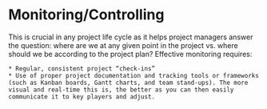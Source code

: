 # Monitoring/Controlling

This is crucial in any project life cycle as it helps project managers answer the question: where are we at any given point in the project vs. where should we be according to the project plan? Effective monitoring requires:

    * Regular, consistent project “check-ins”
    * Use of proper project documentation and tracking tools or frameworks (such as Kanban boards, Gantt charts, and team stand-ups). The more visual and real-time this is, the better as you can then easily communicate it to key players and adjust.
